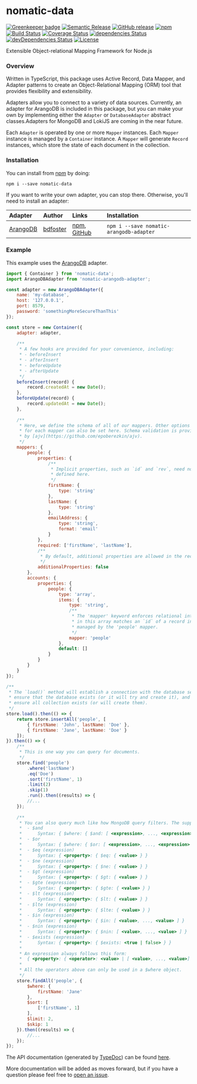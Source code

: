 # nomatic-data

[![Greenkeeper badge](https://badges.greenkeeper.io/bdfoster/nomatic-data.svg)](https://greenkeeper.io/)
[![Semantic Release](https://img.shields.io/badge/%20%20%F0%9F%93%A6%F0%9F%9A%80-semantic--release-e10079.svg)](https://github.com/semantic-release/semantic-release)
[![GitHub release](https://img.shields.io/github/release/bdfoster/nomatic-data.svg)](https://github.com/bdfoster/nomatic-data/releases)
[![npm](https://img.shields.io/npm/v/nomatic-data.svg)](https://www.npmjs.com/package/nomatic-data)
[![Build Status](https://travis-ci.org/bdfoster/nomatic-data.svg?branch=greenkeeper%2Finitial)](https://travis-ci.org/bdfoster/nomatic-data)
[![Coverage Status](https://coveralls.io/repos/github/bdfoster/nomatic-data/badge.svg)](https://coveralls.io/github/bdfoster/nomatic-data)
[![dependencies Status](https://david-dm.org/bdfoster/nomatic-data/status.svg)](https://david-dm.org/bdfoster/nomatic-data)
[![devDependencies Status](https://david-dm.org/bdfoster/nomatic-data/dev-status.svg)](https://david-dm.org/bdfoster/nomatic-data?type=dev)
[![License](https://img.shields.io/github/license/bdfoster/nomatic-data.svg)](https://github.com/bdfoster/nomatic-data/blob/master/LICENSE)

Extensible Object-relational Mapping Framework for Node.js

### Overview
Written in TypeScript, this package uses Active Record, Data Mapper, and Adapter
patterns to create an Object-Relational Mapping (ORM) tool that provides flexibility and extensibility.

Adapters allow you to connect to a variety of data sources. Currently, an adapter for ArangoDB is included in this
package, but you can make your own by implementing either the `Adapter` or `DatabaseAdapter` abstract classes.Adapters 
for MongoDB and LokiJS are coming in the near future.

Each `Adapter` is operated by one or more `Mapper` instances. Each `Mapper` instance is managed by a `Container`
instance. A `Mapper` will generate `Record` instances, which store the state of each document in the collection.

### Installation
You can install from [npm](https://www.npmjs.com/package/nomatic-data) by doing:
```
npm i --save nomatic-data
```

If you want to write your own adapter, you can stop there. Otherwise, you'll need to install an adapter:

| Adapter | Author | Links | Installation |
| :--- | :--- | :--- | :--- |
| [ArangoDB](https://arangodb.com) | [bdfoster](https://github.com/bdfoster) | [npm](https://npmjs.com/package/nomatic-arangodb-adapter), [GitHub](https://github.com/bdfoster/nomatic-arangodb-adapter) | `npm i --save nomatic-arangodb-adapter` |

### Example
This example uses the [ArangoDB](https://npmjs.com/package/nomatic-arangodb-adapter) adapter.

```javascript
import { Container } from 'nomatic-data';
import ArangoDBAdapter from 'nomatic-arangodb-adapter';

const adapter = new ArangoDBAdapter({
    name: 'my-database',
    host: '127.0.0.1',
    port: 8579,
    password: 'somethingMoreSecureThanThis'
});

const store = new Container({
    adapter: adapter,
    
    /**
     * A few hooks are provided for your convenience, including:
     * - beforeInsert
     * - afterInsert
     * - beforeUpdate
     * - afterUpdate
     */ 
    beforeInsert(record) {
        record.createdAt = new Date();
    },
    beforeUpdate(record) {
        record.updatedAt = new Date();
    },
    
    /**
     * Here, we define the schema of all of our mappers. Other options
     * for each mapper can also be set here. Schema validation is provided
     * by [ajv](https://github.com/epoberezkin/ajv).
     */
    mappers: {
        people: {
            properties: {
                /**
                 * Implicit properties, such as `id` and `rev`, need not be 
                 * defined here. 
                 */ 
                firstName: {
                    type: 'string'
                },
                lastName: {
                    type: 'string'
                },
                emailAddress: {
                    type: 'string',
                    format: 'email'
                }
            },
            required: ['firstName', 'lastName'],
            /**
             * By default, additional properties are allowed in the record.
             */
            additionalProperties: false
        },
        accounts: {
            properties: {
                people: {
                    type: 'array',
                    items: {
                        type: 'string',
                        /**
                         * The 'mapper' keyword enforces relational integrity. Each item
                         * in this array matches an `id` of a record in the collection
                         * managed by the 'people' mapper.
                         */ 
                        mapper: 'people'
                    },
                    default: []
                }
            }
        }
    }
});

/**
 * The `load()` method will establish a connection with the database server, 
 * ensure that the database exists (or it will try and create it), and 
 * ensure all collection exists (or will create them).
 */
store.load().then(() => {
    return store.insertAll('people', [
        { firstName: 'John', lastName: 'Doe' },
        { firstName: 'Jane', lastName: 'Doe' }
    ]);
}).then(() => {
    /**
     * This is one way you can query for documents.
     */
    store.find('people')
        .where('lastName')
        .eq('Doe')
        .sort('firstName', 1)
        .limit(2)
        .skip(1)
        .run().then((results) => {
        //...
    });
    
    /**
     * You can also query much like how MongoDB query filters. The supported operators are:
     *  - $and
     *      Syntax: { $where: { $and: [ <expression>, ..., <expression> }, ... }
     *  - $or
     *      Syntax: { $where: { $or: [ <expression>, ..., <expression> }, ... }
     *  - $eq (expression)
     *      Syntax: { <property>: { $eq: { <value> } }
     *  - $ne (expression)
     *      Syntax: { <property>: { $ne: { <value> } }
     *  - $gt (expression)
     *      Syntax: { <property>: { $gt: { <value> } }
     *  - $gte (expression)
     *      Syntax: { <property>: { $gte: { <value> } }
     *  - $lt (expression)
     *      Syntax: { <property>: { $lt: { <value> } }
     *  - $lte (expression)
     *      Syntax: { <property>: { $lte: { <value> } }
     *  - $in (expression)
     *      Syntax: { <property>: { $in: [ <value>, ..., <value> ] }
     *  - $nin (expression)
     *      Syntax: { <property>: { $nin: [ <value>, ..., <value> ] }
     *  - $exists (expression)
     *      Syntax: { <property>: { $exists: <true | false> } }
     * 
     * An expression always follows this form: 
     *  { <property>: { <operator>: <value> | [ <value>, ..., <value>] }
     *  
     * All the operators above can only be used in a $where object. 
     */
    store.findAll('people', {
        $where: {
            firstName: 'Jane'
        },
        $sort: [
            ['firstName', 1]
        ],
        $limit: 2,
        $skip: 1
    }).then((results) => {
        //...
    });
});
```
The API documentation (generated by [TypeDoc](http://typedoc.org/)) can be found 
[here](https://bdfoster.github.io/nomatic-data/).

More documentation will be added as moves forward, but if you have a question please feel free to 
[open an issue](https://github.com/bdfoster/nomatic-data/issues).